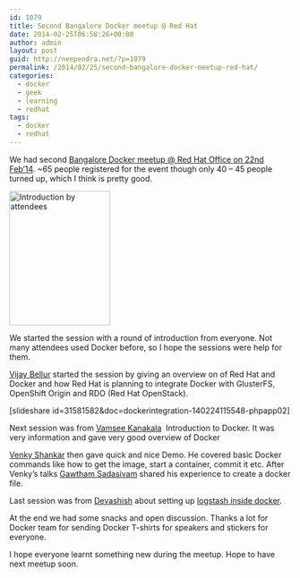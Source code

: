 ```yaml
---
id: 1079
title: Second Bangalore Docker meetup @ Red Hat
date: 2014-02-25T06:58:26+00:00
author: admin
layout: post
guid: http://neependra.net/?p=1079
permalink: /2014/02/25/second-bangalore-docker-meetup-red-hat/
categories:
  - docker
  - geek
  - learning
  - redhat
tags:
  - docker
  - redhat
---
```

We had second [Bangalore Docker meetup @ Red Hat Office on 22nd Feb&#8217;14](http://www.meetup.com/Docker-Bangalore/events/155036232/). ~65 people registered for the event though only 40 &#8211; 45 people turned up, which I think is pretty good.
  
<img class="alignright" alt="Introduction by attendees" src="http://photos2.meetupstatic.com/photos/event/7/a/b/e/highres_337411422.jpeg" width="180" height="240" />
  
We started the session with a round of introduction from everyone. Not many attendees used Docker before, so I hope the sessions were help for them.
  
[Vijay Bellur](https://twitter.com/vbellur) started the session by giving an overview on of Red Hat and Docker and how Red Hat is planning to integrate Docker with GlusterFS, OpenShift Origin and RDO (Red Hat OpenStack).
  
[slideshare id=31581582&doc=dockerintegration-140224115548-phpapp02]
  
Next session was from [Vamsee Kanakala](https://twitter.com/vamsee)  Introduction to Docker. It was very information and gave very good overview of Docker
  

  
[Venky Shankar](https://twitter.com/efault) then gave quick and nice Demo. He covered basic Docker commands like how to get the image, start a container, commit it etc. After Venky&#8217;s talks [Gawtham Sadasivam](http://www.meetup.com/Docker-Bangalore/members/94362412/) shared his experience to create a docker file.
  
Last session was from [Devashish](http://devashish.co.in) about setting up [logstash inside docker](http://devashish.co.in/2014/02/02/logstash-101-with-docker/).
  
At the end we had some snacks and open discussion. Thanks a lot for Docker team for sending Docker T-shirts for speakers and stickers for everyone.
  
I hope everyone learnt something new during the meetup. Hope to have next meetup soon.